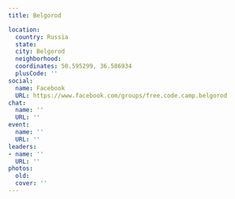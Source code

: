 ```yaml
---
title: Belgorod

location:
  country: Russia
  state: 
  city: Belgorod
  neighborhood: 
  coordinates: 50.595299, 36.586934
  plusCode: ''
social:
  name: Facebook
  URL: https://www.facebook.com/groups/free.code.camp.belgorod
chat:
  name: ''
  URL: ''
event:
  name: ''
  URL: ''
leaders:
- name: ''
  URL: ''
photos:
  old: 
  cover: ''
---
```


